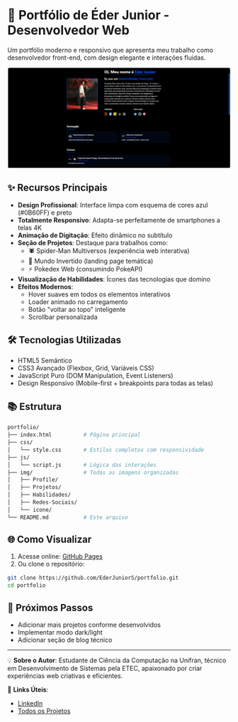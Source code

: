 # 🚀 Portfólio de Éder Junior - Desenvolvedor Web

Um portfólio moderno e responsivo que apresenta meu trabalho como desenvolvedor front-end, com design elegante e interações fluidas.

![Preview do Portfólio](img/Portfolio-Pronto/Portfolio-Pronto.png)

## ✨ Recursos Principais

- **Design Profissional**: Interface limpa com esquema de cores azul (#0B60FF) e preto
- **Totalmente Responsivo**: Adapta-se perfeitamente de smartphones a telas 4K
- **Animação de Digitação**: Efeito dinâmico no subtítulo
- **Seção de Projetos**: Destaque para trabalhos como:
  - 🕷️ Spider-Man Multiversos (experiência web interativa)
  - 🌌 Mundo Invertido (landing page temática)
  - ⚡ Pokedex Web (consumindo PokeAPI)
- **Visualização de Habilidades**: Ícones das tecnologias que domino
- **Efeitos Modernos**:
  - Hover suaves em todos os elementos interativos
  - Loader animado no carregamento
  - Botão "voltar ao topo" inteligente
  - Scrollbar personalizada

## 🛠️ Tecnologias Utilizadas

- HTML5 Semântico
- CSS3 Avançado (Flexbox, Grid, Variáveis CSS)
- JavaScript Puro (DOM Manipulation, Event Listeners)
- Design Responsivo (Mobile-first + breakpoints para todas as telas)

## 📚 Estrutura

```bash
portfolio/
├── index.html          # Página principal
├── css/
│   └── style.css       # Estilos completos com responsividade
├── js/
│   └── script.js       # Lógica das interações
├── img/                # Todas as imagens organizadas
│   ├── Profile/
│   ├── Projetos/
│   ├── Habilidades/
│   ├── Redes-Sociais/
│   └── icone/
└── README.md           # Este arquivo
```

## 🌐 Como Visualizar

1. Acesse online: [GitHub Pages](https://ederjuniors.github.io/portfolio)
2. Ou clone o repositório:
```bash
git clone https://github.com/EderJuniorS/portfolio.git
cd portfolio
```

## 📌 Próximos Passos

- Adicionar mais projetos conforme desenvolvidos
- Implementar modo dark/light
- Adicionar seção de blog técnico

---

💡 **Sobre o Autor**: Estudante de Ciência da Computação na Unifran, técnico em Desenvolvimento de Sistemas pela ETEC, apaixonado por criar experiências web criativas e eficientes.

🔗 **Links Úteis**:
- [LinkedIn](https://www.linkedin.com/in/ederjuniormatossilva)
- [Todos os Projetos](https://github.com/EderJuniorS?tab=repositories)
